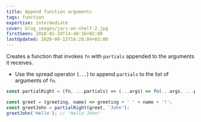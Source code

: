 ```yaml
---
title: Append function arguments
tags: function
expertise: intermediate
cover: blog_images/jars-on-shelf-2.jpg
firstSeen: 2018-01-24T14:40:16+02:00
lastUpdated: 2020-09-15T16:28:04+03:00
---
```


Creates a function that invokes `fn` with `partials` appended to the arguments it receives.

- Use the spread operator (`...`) to append `partials` to the list of arguments of `fn`.

```js
const partialRight = (fn, ...partials) => (...args) => fn(...args, ...partials);
```

```js
const greet = (greeting, name) => greeting + ' ' + name + '!';
const greetJohn = partialRight(greet, 'John');
greetJohn('Hello'); // 'Hello John!'
```
